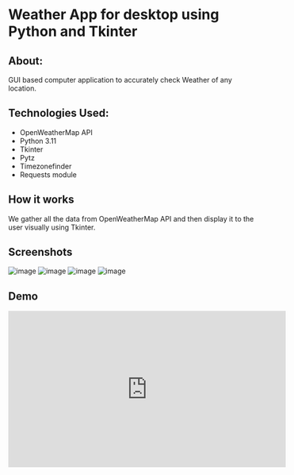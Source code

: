 # Weather App for desktop using Python and Tkinter

## About:
GUI based computer application to accurately check Weather of any location.

## Technologies Used:
- OpenWeatherMap API
- Python 3.11
- Tkinter
- Pytz
- Timezonefinder
- Requests module

## How it works
We gather all the data from OpenWeatherMap API and then display it to the user visually using Tkinter.

## Screenshots
![image](https://user-images.githubusercontent.com/98761592/230739962-d5aac4ae-6b1c-4018-b225-38632e3773bc.png)
![image](https://user-images.githubusercontent.com/98761592/230740007-3f7fd24d-914e-4af1-b778-adda9c0747e3.png)
![image](https://user-images.githubusercontent.com/98761592/230740017-4fe24865-d4ec-496c-8868-4f75b7ac7957.png)
![image](https://user-images.githubusercontent.com/98761592/230740029-7e6cd214-eb16-478e-b1f1-d40bd1931ab7.png)

## Demo
<iframe width="560" height="315" src="https://www.youtube.com/embed/HysEtFDi4sU?si=-mI561bZ9srvt__l" title="YouTube video player" frameborder="0" allow="accelerometer; autoplay; clipboard-write; encrypted-media; gyroscope; picture-in-picture; web-share" allowfullscreen></iframe>
